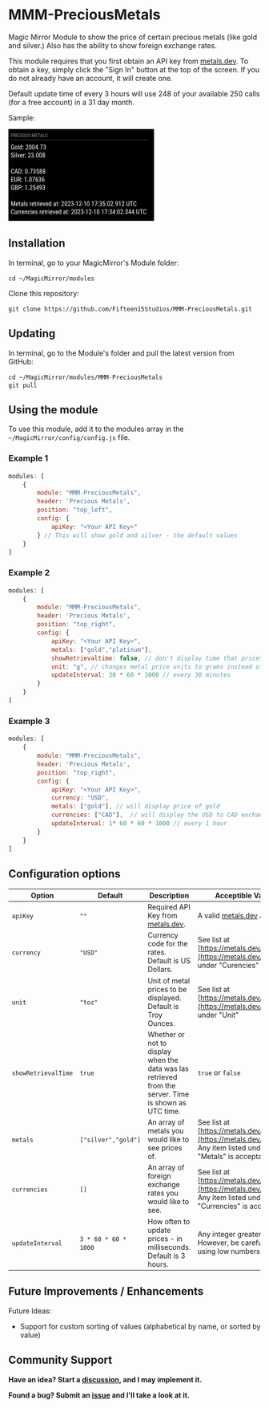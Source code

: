 # MMM-PreciousMetals
Magic Mirror Module to show the price of certain precious metals (like gold and silver.) Also has the ability to show foreign exchange rates.

This module requires that you first obtain an API key from [metals.dev](https://metals.dev). To obtain a key, simply click the "Sign In" button at the top of the screen. If you do not already have an account, it will create one.

Default update time of every 3 hours will use 248 of your available 250 calls (for a free account) in a 31 day month.

Sample:

<img src="https://raw.githubusercontent.com/Fifteen15Studios/MMM-PreciousMetals/main/PreciousMetals-screenshot.png">

## Installation

In terminal, go to your MagicMirror's Module folder:
```
cd ~/MagicMirror/modules
```

Clone this repository:
```
git clone https://github.com/Fifteen15Studios/MMM-PreciousMetals.git
```

## Updating

In terminal, go to the Module's folder and pull the latest version from GitHub:
```
cd ~/MagicMirror/modules/MMM-PreciousMetals
git pull
```

## Using the module

To use this module, add it to the modules array in the `~/MagicMirror/config/config.js` file.

### Example 1
```javascript
modules: [
    {
        module: "MMM-PreciousMetals",
        header: 'Precious Metals',
        position: "top_left",
        config: {
            apiKey: "<Your API Key>"
        } // This will show gold and silver - the default values
    }
]
```

### Example 2
```javascript
modules: [
    {
        module: "MMM-PreciousMetals",
        header: 'Precious Metals',
        position: "top_right",
        config: {
            apiKey: "<Your API Key>",
            metals: ["gold","platinum"],
            showRetrievaltime: false, // don't display time that prices were retrieved.'
            unit: "g", // changes metal price units to grams instead of troy ounce
            updateInterval: 30 * 60 * 1000 // every 30 minutes
        }
    }
]
```

### Example 3
```javascript
modules: [
    {
        module: "MMM-PreciousMetals",
        header: 'Precious Metals',
        position: "top_right",
        config: {
            apiKey: "<Your API Key>",
            currency: "USD",
            metals: ["gold"], // will display price of gold
            currencies: ["CAD"],  // will display the USD to CAD exchange rate
            updateInterval: 1* 60 * 60 * 1000 // every 1 hour
        }
    }
]
```

## Configuration options

|Option|Default|Description|Acceptible Values|
|---|---|---|---|
|`apiKey`|`""`|Required API Key from [metals.dev](https://metals.dev).|A valid [metals.dev](https://metals.dev) API key|
|`currency`|`"USD"`|Currency code for the rates. Default is US Dollars.|See list at [https://metals.dev/symbols](https://metals.dev/symbols) under "Curencies"|
|`unit`|`"toz"`|Unit of metal prices to be displayed. Default is Troy Ounces.|See list at [https://metals.dev/symbols](https://metals.dev/symbols) under "Unit"|
|`showRetrievalTime`|`true`|Whether or not to display when the data was las retrieved from the server. Time is shown as UTC time.|`true` or `false`|
|`metals`|`["silver","gold"]`|An array of metals you would like to see prices of.| See list at [https://metals.dev/symbols](https://metals.dev/symbols). Any item listed under "Metals" is acceptable.|
|`currencies`|`[]`|An array of foreign exchange rates you would like to see.| See list at [https://metals.dev/symbols](https://metals.dev/symbols). Any item listed under "Currencies" is acceptable.|
|`updateInterval`| `3 * 60 * 60 * 1000` | How often to update prices - in milliseconds. Default is 3 hours. | Any integer greater than `0`. However, be careful when using low numbers|

## Future Improvements / Enhancements

Future Ideas:

* Support for custom sorting of values (alphabetical by name, or sorted by value)

## Community Support

**Have an idea? Start a [discussion](https://github.com/Fifteen15Studios/MMM-PreciousMetals/discussions), and I may implement it.**

**Found a bug? Submit an [issue](https://github.com/Fifteen15Studios/MMM-PreciousMetals/issues) and I'll take a look at it.**
